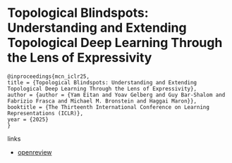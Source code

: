 # Topological Blindspots: Understanding and Extending Topological Deep Learning Through the Lens of Expressivity

```
@inproceedings{mcn_iclr25,
title = {Topological Blindspots: Understanding and Extending Topological Deep Learning Through the Lens of Expressivity},
author = {author = {Yam Eitan and Yoav Gelberg and Guy Bar-Shalom and Fabrizio Frasca and Michael M. Bronstein and Haggai Maron}},
booktitle = {The Thirteenth International Conference on Learning Representations (ICLR)},
year = {2025}
}
```

links
- [openreview](https://openreview.net/forum?id=EzjsoomYEb)

